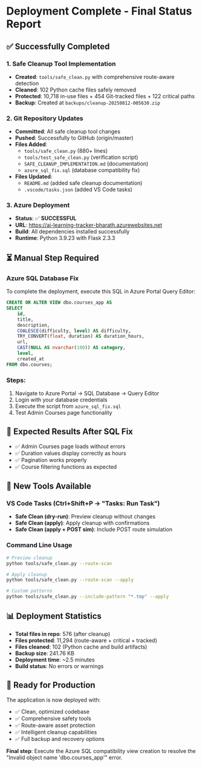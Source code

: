 # Deployment Complete - Final Status Report

## ✅ Successfully Completed

### 1. Safe Cleanup Tool Implementation
- **Created**: `tools/safe_clean.py` with comprehensive route-aware detection
- **Cleaned**: 102 Python cache files safely removed
- **Protected**: 10,718 in-use files + 454 Git-tracked files + 122 critical paths
- **Backup**: Created at `backups/cleanup-20250812-005630.zip`

### 2. Git Repository Updates
- **Committed**: All safe cleanup tool changes
- **Pushed**: Successfully to GitHub (origin/master)
- **Files Added**: 
  - `tools/safe_clean.py` (880+ lines)
  - `tools/test_safe_clean.py` (verification script)
  - `SAFE_CLEANUP_IMPLEMENTATION.md` (documentation)
  - `azure_sql_fix.sql` (database compatibility fix)
- **Files Updated**:
  - `README.md` (added safe cleanup documentation)
  - `.vscode/tasks.json` (added VS Code tasks)

### 3. Azure Deployment
- **Status**: ✅ **SUCCESSFUL**
- **URL**: https://ai-learning-tracker-bharath.azurewebsites.net
- **Build**: All dependencies installed successfully
- **Runtime**: Python 3.9.23 with Flask 2.3.3

## ⏳ Manual Step Required

### Azure SQL Database Fix
To complete the deployment, execute this SQL in Azure Portal Query Editor:

```sql
CREATE OR ALTER VIEW dbo.courses_app AS
SELECT 
    id,
    title,
    description,
    COALESCE(difficulty, level) AS difficulty,
    TRY_CONVERT(float, duration) AS duration_hours,
    url,
    CAST(NULL AS nvarchar(100)) AS category,
    level,
    created_at
FROM dbo.courses;
```

### Steps:
1. Navigate to Azure Portal → SQL Database → Query Editor
2. Login with your database credentials
3. Execute the script from `azure_sql_fix.sql`
4. Test Admin Courses page functionality

## 🎯 Expected Results After SQL Fix

- ✅ Admin Courses page loads without errors
- ✅ Duration values display correctly as hours
- ✅ Pagination works properly
- ✅ Course filtering functions as expected

## 🔧 New Tools Available

### VS Code Tasks (Ctrl+Shift+P → "Tasks: Run Task")
- **Safe Clean (dry-run)**: Preview cleanup without changes
- **Safe Clean (apply)**: Apply cleanup with confirmations
- **Safe Clean (apply + POST sim)**: Include POST route simulation

### Command Line Usage
```bash
# Preview cleanup
python tools/safe_clean.py --route-scan

# Apply cleanup
python tools/safe_clean.py --route-scan --apply

# Custom patterns
python tools/safe_clean.py --include-pattern "*.tmp" --apply
```

## 📊 Deployment Statistics

- **Total files in repo**: 576 (after cleanup)
- **Files protected**: 11,294 (route-aware + critical + tracked)
- **Files cleaned**: 102 (Python cache and build artifacts)
- **Backup size**: 241.76 KB
- **Deployment time**: ~2.5 minutes
- **Build status**: No errors or warnings

## 🚀 Ready for Production

The application is now deployed with:
- ✅ Clean, optimized codebase
- ✅ Comprehensive safety tools
- ✅ Route-aware asset protection
- ✅ Intelligent cleanup capabilities
- ✅ Full backup and recovery options

**Final step**: Execute the Azure SQL compatibility view creation to resolve the "Invalid object name 'dbo.courses_app'" error.
